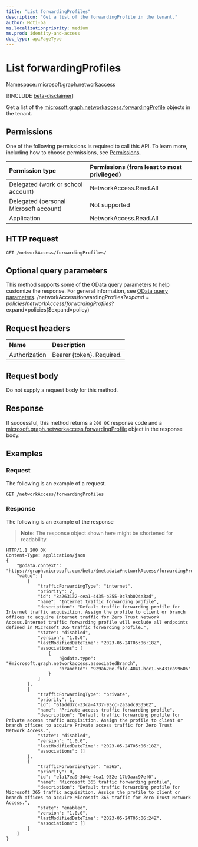 ```yaml
---
title: "List forwardingProfiles"
description: "Get a list of the forwardingProfile in the tenant."
author: Moti-ba
ms.localizationpriority: medium
ms.prod: identity-and-access
doc_type: apiPageType
---
```


# List forwardingProfiles
Namespace: microsoft.graph.networkaccess

[!INCLUDE [beta-disclaimer](../../includes/beta-disclaimer.md)]

Get a list of the [microsoft.graph.networkaccess.forwardingProfile](../resources/networkaccess-forwardingprofile.md) objects in the tenant.

## Permissions
One of the following permissions is required to call this API. To learn more, including how to choose permissions, see [Permissions](/graph/permissions-reference).

|Permission type|Permissions (from least to most privileged)|
|:---|:---|
|Delegated (work or school account)|NetworkAccess.Read.All|
|Delegated (personal Microsoft account)| Not supported|
|Application|NetworkAccess.Read.All|

## HTTP request

<!-- {
  "blockType": "ignored"
}
-->
``` http
GET /networkAccess/forwardingProfiles/
```

## Optional query parameters
This method supports some of the OData query parameters to help customize the response. For general information, see [OData query parameters](/graph/query-parameters).
/networkAccess/forwardingProfiles?$expand=policies	
/networkAccess/forwardingProfiles?$expand=policies($expand=policy)	

## Request headers
|Name|Description|
|:---|:---|
|Authorization|Bearer {token}. Required.|

## Request body
Do not supply a request body for this method.

## Response

If successful, this method returns a `200 OK` response code and a [microsoft.graph.networkaccess.forwardingProfile](../resources/networkaccess-forwardingprofile.md) object in the response body.

## Examples

### Request
The following is an example of a request.
<!-- {
  "blockType": "request",
  "name": "list_forwardingprofile"
}
-->
``` http
GET /networkAccess/forwardingProfiles
```


### Response
The following is an example of the response
>**Note:** The response object shown here might be shortened for readability.
<!-- {
  "blockType": "response",
  "truncated": true,
  "@odata.type": "microsoft.graph.networkaccess.forwardingProfile"
}
-->
``` http
HTTP/1.1 200 OK
Content-Type: application/json
{
    "@odata.context": "https://graph.microsoft.com/beta/$metadata#networkAccess/forwardingProfiles",
    "value": [
        {
            "trafficForwardingType": "internet",
            "priority": 2,
            "id": "8a263132-cea1-4435-b255-0c7ab024e3ad",
            "name": "Internet traffic forwarding profile",
            "description": "Default traffic forwarding profile for Internet traffic acquisition. Assign the profile to client or branch offices to acquire Internet traffic for Zero Trust Network Access.Internet traffic forwarding profile will exclude all endpoints defined in Microsoft 365 traffic forwarding profile.",
            "state": "disabled",
            "version": "1.0.0",
            "lastModifiedDateTime": "2023-05-24T05:06:18Z",
            "associations": [
                {
                    "@odata.type": "#microsoft.graph.networkaccess.associatedBranch",
                    "branchId": "929a620e-fbfe-4041-bcc1-56431ca99606"
                }
            ]
        },
        {
            "trafficForwardingType": "private",
            "priority": 1,
            "id": "61addd7c-33ca-4737-93cc-2a3adc933562",
            "name": "Private access traffic forwarding profile",
            "description": "Default traffic forwarding profile for Private access traffic acquisition. Assign the profile to client or branch offices to acquire Private access traffic for Zero Trust Network Access.",
            "state": "disabled",
            "version": "1.0.0",
            "lastModifiedDateTime": "2023-05-24T05:06:18Z",
            "associations": []
        },
        {
            "trafficForwardingType": "m365",
            "priority": 0,
            "id": "e1a17ea9-3d4e-4ea1-952e-17b9aac97ef0",
            "name": "Microsoft 365 traffic forwarding profile",
            "description": "Default traffic forwarding profile for Microsoft 365 traffic acquisition. Assign the profile to client or branch offices to acquire Microsoft 365 traffic for Zero Trust Network Access.",
            "state": "enabled",
            "version": "1.0.0",
            "lastModifiedDateTime": "2023-05-24T05:06:24Z",
            "associations": []
        }
    ]
}
```


